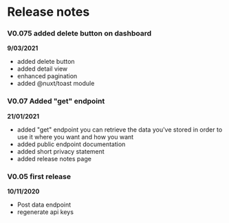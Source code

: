 # Release notes

### V0.075 added delete button on dashboard

**9/03/2021**

- added delete button
- added detail view
- enhanced pagination
- added @nuxt/toast module

### V0.07 Added "get" endpoint

**21/01/2021**

- added "get" endpoint you can retrieve the data you've stored in order to use it where you want and how you want
- added public endpoint documentation
- added short privacy statement
- added release notes page

### V0.05 first release

**10/11/2020**

- Post data endpoint
- regenerate api keys
